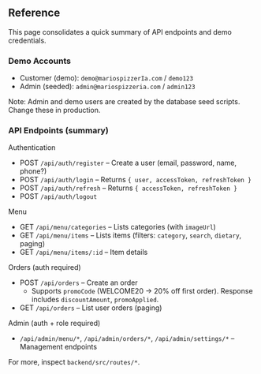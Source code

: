 ## Reference

This page consolidates a quick summary of API endpoints and demo credentials.

### Demo Accounts

- Customer (demo): `demo@mariospizzerIa.com` / `demo123`
- Admin (seeded): `admin@mariospizzeria.com` / `admin123`

Note: Admin and demo users are created by the database seed scripts. Change these in production.

### API Endpoints (summary)

Authentication
- POST `/api/auth/register` – Create a user (email, password, name, phone?)
- POST `/api/auth/login` – Returns `{ user, accessToken, refreshToken }`
- POST `/api/auth/refresh` – Returns `{ accessToken, refreshToken }`
- POST `/api/auth/logout`

Menu
- GET `/api/menu/categories` – Lists categories (with `imageUrl`)
- GET `/api/menu/items` – Lists items (filters: `category`, `search`, `dietary`, paging)
- GET `/api/menu/items/:id` – Item details

Orders (auth required)
- POST `/api/orders` – Create an order
  - Supports `promoCode` (WELCOME20 → 20% off first order). Response includes `discountAmount`, `promoApplied`.
- GET `/api/orders` – List user orders (paging)

Admin (auth + role required)
- `/api/admin/menu/*`, `/api/admin/orders/*`, `/api/admin/settings/*` – Management endpoints

For more, inspect `backend/src/routes/*`.
